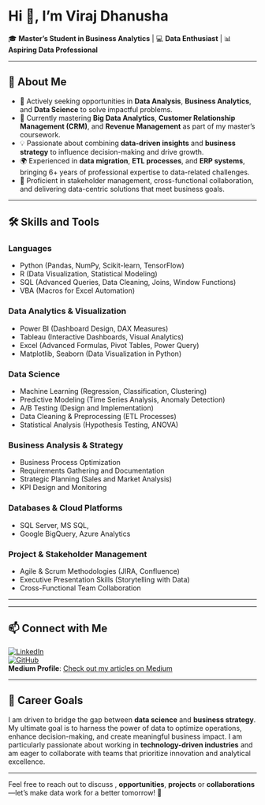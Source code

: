 # Hi 👋, I’m Viraj Dhanusha  

🎓 **Master’s Student in Business Analytics** | 💻 **Data Enthusiast** | 📊 **Aspiring Data Professional**  

---

## 🌟 About Me  
- 🚀 Actively seeking opportunities in **Data Analysis**, **Business Analytics**, and **Data Science** to solve impactful problems.  
- 📖 Currently mastering **Big Data Analytics**, **Customer Relationship Management (CRM)**, and **Revenue Management** as part of my master’s coursework.  
- 💡 Passionate about combining **data-driven insights** and **business strategy** to influence decision-making and drive growth.  
- 🌍 Experienced in **data migration**, **ETL processes**, and **ERP systems**, bringing 6+ years of professional expertise to data-related challenges.  
- 🤝 Proficient in stakeholder management, cross-functional collaboration, and delivering data-centric solutions that meet business goals.

---

## 🛠️ Skills and Tools  

### **Languages**  
- Python (Pandas, NumPy, Scikit-learn, TensorFlow)  
- R (Data Visualization, Statistical Modeling)  
- SQL (Advanced Queries, Data Cleaning, Joins, Window Functions)  
- VBA (Macros for Excel Automation)

### **Data Analytics & Visualization**  
- Power BI (Dashboard Design, DAX Measures)  
- Tableau (Interactive Dashboards, Visual Analytics)  
- Excel (Advanced Formulas, Pivot Tables, Power Query)  
- Matplotlib, Seaborn (Data Visualization in Python)

### **Data Science**  
- Machine Learning (Regression, Classification, Clustering)  
- Predictive Modeling (Time Series Analysis, Anomaly Detection)  
- A/B Testing (Design and Implementation)  
- Data Cleaning & Preprocessing (ETL Processes)  
- Statistical Analysis (Hypothesis Testing, ANOVA)

### **Business Analysis & Strategy**  
- Business Process Optimization
- Requirements Gathering and Documentation  
- Strategic Planning (Sales and Market Analysis)  
- KPI Design and Monitoring  

### **Databases & Cloud Platforms**  
- SQL Server, MS SQL,
- Google BigQuery, Azure Analytics

### **Project & Stakeholder Management**  
- Agile & Scrum Methodologies (JIRA, Confluence)  
- Executive Presentation Skills (Storytelling with Data)  
- Cross-Functional Team Collaboration  

---

<!--## 📂 Featured Projects  

### 📊 **Marketing Campaign Analysis**  
- Conducted data-driven analysis of a marketing campaign’s performance using Python and Tableau.  
- Identified customer segments with the highest conversion rates, increasing ROI by 15%.  

### 🔍 **Big Data Processing for Retail Analytics**  
- Designed ETL pipelines to process and analyze large datasets for customer behavior insights.  
- Leveraged Power BI dashboards to provide stakeholders with real-time sales and inventory trends.  

### 📈 **Predictive Modeling for Revenue Management**  
- Developed predictive models in Python to forecast demand, achieving a 95% accuracy rate in validation tests.  
- Presented actionable insights to leadership to improve pricing strategies and resource allocation.  -->

---

## 📫 Connect with Me  

[![LinkedIn](https://img.shields.io/badge/LinkedIn-Connect-blue)](https://www.linkedin.com/in/viraj-dhanusha/)  
[![GitHub](https://img.shields.io/badge/GitHub-Follow-lightgrey)](https://github.com/dhanusha123)  
**Medium Profile**: [Check out my articles on Medium](https://medium.com/@viraj-dhanusha)
 

---

## 🚀 Career Goals  

I am driven to bridge the gap between **data science** and **business strategy**. My ultimate goal is to harness the power of data to optimize operations, enhance decision-making, and create meaningful business impact. I am particularly passionate about working in **technology-driven industries** and am eager to collaborate with teams that prioritize innovation and analytical excellence.

---

Feel free to reach out to discuss , **opportunities**, **projects** or **collaborations** —let’s make data work for a better tomorrow! 🌟
